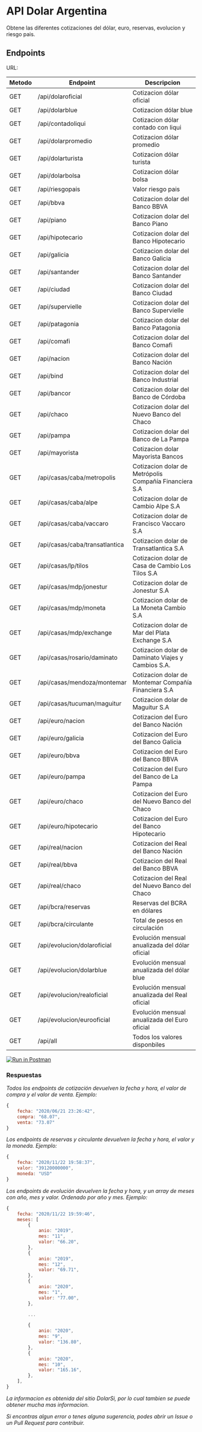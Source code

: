 # API Dolar Argentina

Obtene las diferentes cotizaciones del dólar, euro, reservas, evolucion y riesgo pais.

## Endpoints
URL: 

| Metodo | Endpoint | Descripcion |
| ------ | ------ | ------ |
| GET | /api/dolaroficial | Cotizacion dólar oficial |
| GET | /api/dolarblue | Cotizacion dólar blue |
| GET | /api/contadoliqui | Cotizacion dólar contado con liqui |
| GET | /api/dolarpromedio | Cotizacion dólar promedio |
| GET | /api/dolarturista | Cotizacion dólar turista |
| GET | /api/dolarbolsa | Cotizacion dólar bolsa |
| GET | /api/riesgopais | Valor riesgo pais |
| GET | /api/bbva | Cotizacion dolar del Banco BBVA |
| GET | /api/piano | Cotizacion dolar del Banco Piano |
| GET | /api/hipotecario | Cotizacion dolar del Banco Hipotecario |
| GET | /api/galicia | Cotizacion dolar del Banco Galicia |
| GET | /api/santander | Cotizacion dolar del Banco Santander |
| GET | /api/ciudad | Cotizacion dolar del Banco Ciudad |
| GET | /api/supervielle | Cotizacion dolar del Banco Supervielle |
| GET | /api/patagonia | Cotizacion dolar del Banco Patagonia |
| GET | /api/comafi | Cotizacion dolar del Banco Comafi |
| GET | /api/nacion | Cotizacion dolar del Banco Nación |
| GET | /api/bind | Cotizacion dolar del Banco Industrial |
| GET | /api/bancor | Cotizacion dolar del Banco de Córdoba |
| GET | /api/chaco | Cotizacion dolar del Nuevo Banco del Chaco |
| GET | /api/pampa | Cotizacion dolar del Banco de La Pampa |
| GET | /api/mayorista | Cotizacion dolar Mayorista Bancos|
| GET | /api/casas/caba/metropolis | Cotizacion dolar de Metrópolis Compañía Financiera S.A |
| GET | /api/casas/caba/alpe | Cotizacion dolar de Cambio Alpe S.A |
| GET | /api/casas/caba/vaccaro | Cotizacion dolar de Francisco Vaccaro S.A |
| GET | /api/casas/caba/transatlantica | Cotizacion dolar de Transatlantica S.A |
| GET | /api/casas/lp/tilos | Cotizacion dolar de Casa de Cambio Los Tilos S.A |
| GET | /api/casas/mdp/jonestur | Cotizacion dolar de Jonestur S.A |
| GET | /api/casas/mdp/moneta | Cotizacion dolar de La Moneta Cambio S.A|
| GET | /api/casas/mdp/exchange | Cotizacion dolar de Mar del Plata Exchange S.A |
| GET | /api/casas/rosario/daminato | Cotizacion dolar de Daminato Viajes y Cambios S.A. |
| GET | /api/casas/mendoza/montemar | Cotizacion dolar de Montemar Compañía Financiera S.A |
| GET | /api/casas/tucuman/maguitur | Cotizacion dolar de Maguitur S.A |
| GET | /api/euro/nacion | Cotizacion del Euro del Banco Nación |
| GET | /api/euro/galicia | Cotizacion del Euro del Banco Galicia |
| GET | /api/euro/bbva | Cotizacion del Euro del Banco BBVA |
| GET | /api/euro/pampa | Cotizacion del Euro del Banco de La Pampa |
| GET | /api/euro/chaco | Cotizacion del Euro del Nuevo Banco del Chaco |
| GET | /api/euro/hipotecario | Cotizacion del Euro del Banco Hipotecario |
| GET | /api/real/nacion | Cotizacion del Real del Banco Nación |
| GET | /api/real/bbva | Cotizacion del Real del Banco BBVA |
| GET | /api/real/chaco | Cotizacion del Real del Nuevo Banco del Chaco |
| GET | /api/bcra/reservas | Reservas del BCRA en dólares |
| GET | /api/bcra/circulante | Total de pesos en circulación |
| GET | /api/evolucion/dolaroficial | Evolución mensual anualizada del dólar oficial |
| GET | /api/evolucion/dolarblue | Evolución mensual anualizada del dólar blue |
| GET | /api/evolucion/realoficial | Evolución mensual anualizada del Real oficial |
| GET | /api/evolucion/eurooficial | Evolución mensual anualizada del Euro oficial |
| GET | /api/all | Todos los valores disponbiles

[![Run in Postman](https://run.pstmn.io/button.svg)](https://app.getpostman.com/run-collection/409e96f2e356a5a1c14e)

### Respuestas

_Todos los endpoints de cotización devuelven la fecha y hora, el valor de compra y el valor de venta. Ejemplo:_

```javascript
{
    fecha: "2020/06/21 23:26:42",
    compra: "68.07",
    venta: "73.07"
}
```

_Los endpoints de reservas y circulante devuelven la fecha y hora, el valor y la moneda. Ejemplo:_

```javascript
{
    fecha: "2020/11/22 19:58:37",
    valor: "39120000000",
    moneda: "USD"
}
```

_Los endpoints de evolución devuelven la fecha y hora, y un array de meses con año, mes y valor. Ordenado por año y mes. Ejemplo:_

```javascript
{
    fecha: "2020/11/22 19:59:46",
    meses: [
        {
            anio: "2019",
            mes: "11",
            valor: "66.20",
        },
        {
            anio: "2019",
            mes: "12",
            valor: "69.71",
        },
        {
            anio: "2020",
            mes: "1",
            valor: "77.00",
        },

        ...

        {
            anio: "2020",
            mes: "9",
            valor: "136.80",
        },
        {
            anio: "2020",
            mes: "10",
            valor: "165.16",
        },
    ],
}
```

_La informacion es obtenida del sitio DolarSi, por lo cual tambien se puede obtener mucha mas informacion._

_Si encontras algun error o tenes alguna sugerencia, podes abrir un Issue o un Pull Request para contribuir._

